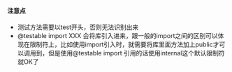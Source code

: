 ####  注意点

* 测试方法需要以test开头，否则无法识别出来
* @testable import XXX 会将库引入进来，跟一般的import之间的区别可以体现在限制符上，比如使用import引入时，就需要将库里面方法加上public才可以调用到，但是使用@testable import 引用的话使用internal这个默认限制符就OK了
